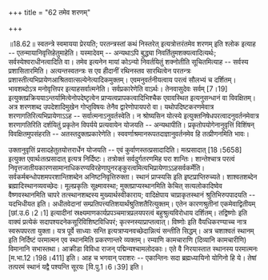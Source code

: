 +++
title = "62 तमेव शरणम्"

+++
  
  
॥18.62॥ स्वतन्त्रे स्वमायया प्रेरयति; परतन्त्रस्तां कथं निस्तरेत्
इत्यत्रोत्तरंतमेव शरणम् इति श्लोक इत्याह --
एतन्मायानिवृत्तिहेतुमाहेति। यस्मादेवम् -- अन्यथाऽपि बुद्ध्या
निवर्तितुमशक्यत्वादित्यर्थः; सर्वस्येश्वराधीनत्वादिति वा। तमेव इत्यनेन
मायां कोऽन्यो निवर्तयितुं शक्नोतीति सूचितमित्याह -- सर्वस्य
प्रशासितारमिति। अत्यन्तस्वतन्त्रः स एव हीदानीं रथिनस्तव सारथित्वेन
परतन्त्रः प्रशास्तीत्यभिप्रायेणआश्रितवात्सल्येनेत्यादिकमुक्तम्।
एवमनुवर्तनीयत्वाय परत्वं सौलभ्यं च दर्शितम्। भावशब्दोऽत्र मनोवृत्तिपर
इत्याहसर्वात्मनेति। सर्वप्रकारेणेति वाऽर्थः। तेनवासुदेवः सर्वम् \[7।19\]
इत्युक्तप्रक्रिययाऽन्तर्यामित्वेनोपदेष्टृत्वेन
प्राप्यत्वप्रापकत्वादिभिश्चैक एवावस्थित इत्यनुसन्धानं वा विवक्षितम्।
अत्र शरणशब्द उपदेशादिमुखेन गोप्तृविषयः तेनैव द्वारेणोपायपरो वा।
यथोपदिष्टकरणमेवात्र शरणागतिरित्यभिप्रायेणाऽऽह --
सर्वात्मनाऽनुवर्तस्वेति। न श्रोष्यसिन योत्स्ये
इत्युक्तनिषेधपरत्वादनुवर्तनमेवात्र शरणागतिरिति दर्शयितुं प्रकृतेन
विपर्यये प्रत्यवायेन योजयति -- अन्यथापीति। प्रकृतोपयोगेनानुवृत्तिं
विशिंषन् विवक्षितमुपसंहरति -- अतस्तदुक्तप्रकारेणेति।
स्ववर्णाश्रमानरूपतदाज्ञानुवर्तनमेव हि तत्प्रीणनमिति भावः।  
  
उक्तानुवृत्तिं प्रसादहेतुतयोत्तरार्धेन योजयति -- एवं
कुर्वाणस्तत्प्रसादादिति। मत्प्रसादात् \[18।5658\] इत्युक्त
एवार्थःतत्प्रसादात् इत्यत्र निर्दिष्टः। तत्रोक्तं सर्वदुर्गतरणमिह परा
शान्तिः। शान्तेश्चात्र परत्वं
निवृत्तजातीयकारणसामानाधिकरण्यविरहेणापुनरङ्कुरत्वमित्यभिप्रायेणाऽऽहसर्वकर्मेति।
सर्वकर्मबन्धोपशमपरशान्तिशब्देन अनिष्टनिवृत्तिरुक्ता। स्थानं प्राप्स्यसि
इति इष्टप्राप्तिरुच्यते। शाश्वतशब्देन ब्रह्मादिस्थानव्यवच्छेदः।
मूलप्रकृतिः सूक्ष्मावस्था; मुक्तप्राप्यस्थानमिति केचित् सत्यलोकादिष्वेव
वैष्णवस्थानमिति चापरे तत्स्थानशब्दस्य मुख्यार्थस्वीकाराय; वादिक्षेपाय
चाप्राकृतस्थानं श्रुतिभिरुपपादयति -- यदभिधीयत इति। अधीतवेदानां
सम्प्रतिपत्त्यतिशयार्थंश्रुतिशतैरित्युक्तम्। एतेन कारणश्रुतीनां
एकमेवाद्वितीयम् \[छां.उ.6।2।1\] इत्यादीनां
स्रक्ष्यमाणकार्यप्रपञ्चमात्रप्रलयपरत्वं बहुश्रुत्यविरोधाय
दर्शितम्। तद्विष्णोः इति वाक्यं प्रत्येकं सदापश्यदनेकसूरिविशिष्टविधिपरं;
कृत्स्नस्याप्राप्तत्वात्। विष्णोः इति वैयधिकरण्याच्च नात्र स्वरूपपरता
युक्ता। यत्र पूर्वे साध्याः सन्ति इत्यत्राप्यनवच्छेदान्नित्यं सन्तीति
सिद्धम्। अत्र चशाश्वतं स्थानम् इति निर्दिष्टं परमात्मन एव स्थानमिति
प्रकरणान्तरे व्यक्तम्। रम्याणि कामचाराणि (दिव्यानि कामचारीणि) विमानानि
सभास्तथा। आक्रीडा विविधा राजन् पद्मिन्यश्चामलोदकाः। एते वै निरयास्तात
स्थानस्य परमात्मनः \[म.भा.12।198।411\] इति। आह च भगवान् पराशरः --
एकान्तिनः सदा ब्रह्मध्यायिनो योगिनो हि ये। तेषां तत्परमं स्थानं यद्वै
पश्यन्ति सूरयः \[वि.पु.1।6।39\] इति।  
  
